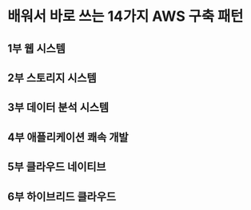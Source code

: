 # 배워서 바로 쓰는 14가지 AWS 구축 패턴

## 1부 웹 시스템

## 2부 스토리지 시스템

## 3부 데이터 분석 시스템

## 4부 애플리케이션 쾌속 개발

## 5부 클라우드 네이티브

## 6부 하이브리드 클라우드